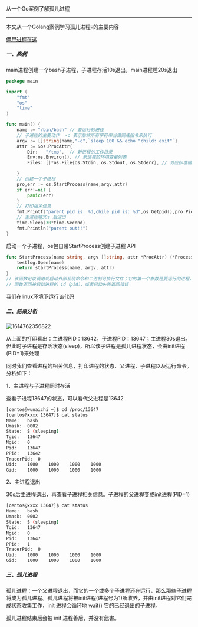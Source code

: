 从一个Go案例了解孤儿进程

------

本文从一个Golang案例学习孤儿进程:skull:的主要内容

[僵尸进程在这](https://juejin.cn/post/6931990188029804552)

##### 一、案例

main进程创建一个bash子进程，子进程存活10s退出，main进程睡20s退出

```go
package main

import (
	"fmt"
	"os"
	"time"
)

func main() {
	name := "/bin/bash" // 要运行的进程
    // 子进程的主要动作  -c 表示后续所有字符串当做完成指令来执行
	argv := []string{name,"-c",`sleep 100 && echo "child: exit"`}
	attr := &os.ProcAttr{
		Dir:   "/tmp",  // 新进程的工作目录
		Env:os.Environ(), // 新进程的环境变量列表
		Files: []*os.File{os.Stdin, os.Stdout, os.Stderr}, // 对应标准输入，标准输出和标准错误输出,若为nil,表示该进程启动时file是关闭的

	}
    // 创建一个子进程
	pro,err := os.StartProcess(name,argv,attr)
	if err!=nil {
		panic(err)
	}
    // 打印相关信息
	fmt.Printf("parent pid is: %d,chile pid is: %d",os.Getpid(),pro.Pid)
    // 主进程睡30s 后退出
	time.Sleep(30*time.Second)
	fmt.Println("parent out!!")
}
```

启动一个子进程，os包自带StartProcess创建子进程 API

```go
func StartProcess(name string, argv []string, attr *ProcAttr) (*Process, error) {
	testlog.Open(name)
	return startProcess(name, argv, attr)
}
// 该函数可以调用或启动外部系统命令和二进制可执行文件；它的第一个参数是要运行的进程，第二个参数用来传递选项或参数，第三个参数是含有系统环境基本信息的结构体
// 函数返回被启动进程的 id（pid），或者启动失败返回错误
```

我们在linux环境下运行该代码

##### 二、结果分析

![1614762356822](C:\Users\Administrator\AppData\Roaming\Typora\typora-user-images\1614762356822.png)

从上面的打印看出：主进程PID：13642，子进程PID：13647；主进程30s退出，但此时子进程是存活状态(sleep)，所以该子进程是孤儿进程状态，会由init进程(PID=1)来处理

同时我们查看进程的相关信息，打印进程的状态、父进程、子进程以及运行命令。分析如下：

1、主进程与子进程同时存活

查看子进程13647的状态，可以看代父进程是13642

```bash
[centos@wunaichi ~]$ cd /proc/13647
[centos@xxxx 13647]$ cat status 
Name:	bash
Umask:	0002
State:	S (sleeping)
Tgid:	13647
Ngid:	0
Pid:	13647
PPid:	13642
TracerPid:	0
Uid:	1000	1000	1000	1000
Gid:	1000	1000	1000	1000
```

2、主进程退出

30s后主进程退出，再查看子进程相关信息。子进程的父进程变成init进程(PID=1)

```bash
[centos@xxxx 13647]$ cat status 
Name:	bash
Umask:	0002
State:	S (sleeping)
Tgid:	13647
Ngid:	0
Pid:	13647
PPid:	1
TracerPid:	0
Uid:	1000	1000	1000	1000
Gid:	1000	1000	1000	1000
```

##### 三、孤儿进程

孤儿进程：一个父进程退出，而它的一个或多个子进程还在运行，那么那些子进程将成为孤儿进程。孤儿进程将被init进程(进程号为1)所收养，并由init进程对它们完成状态收集工作，init 进程会循环地 wait() 它的已经退出的子进程。

孤儿进程结束后会被 init 进程善后，并没有危害。